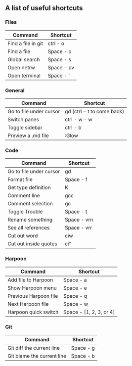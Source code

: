 ## A list of useful shortcuts

### Files

| Command            | Shortcut   |
|--------------------|------------|
| Find a file in git | ctrl - o   |
| Find a file        | Space - o  |
| Global search      | Space - s  |
| Open netrw         | Space - pv |
| Open terminal      | Space - `  |

### General

| Command                 | Shortcut                   |
|-------------------------|----------------------------|
| Go to file under cursor | gd (ctrl - t to come back) |
| Switch panes            | ctrl - w - w               |
| Toggle sidebar          | ctrl - b                   |
| Preview a .md file      | :Glow                      |

### Code 

| Command                 | Shortcut    |
|-------------------------|-------------|
| Go to file under cursor | gd          |
| Format file             | Space - f   |
| Get type definition     | K           |
| Comment line            | gcc         |
| Comment selection       | gc          |
| Toggle Trouble          | Space - t   |
| Rename something        | Space - vrn |
| See all references      | Space - vrr |
| Cut out word            | ciw         |
| Cut out inside quotes   | ci"         |

### Harpoon

| Command               | Shortcut                |
|-----------------------|-------------------------|
| Add file to Harpoon   | Space - a               |
| Show Harpoon menu     | Space - e               |
| Previous Harpoon file | Space - q               |
| Next Harpoon file     | Space - w               |
| Harpoon quick switch  | Space - [1, 2, 3, or 4] |

### Git

| Command                    | Shortcut  |
|----------------------------|-----------|
| Git diff the current line  | Space - g |
| Git blame the current line | Space - b |
